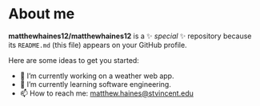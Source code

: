 # About me


**matthewhaines12/matthewhaines12** is a ✨ _special_ ✨ repository because its `README.md` (this file) appears on your GitHub profile.

Here are some ideas to get you started:

- 🔭 I’m currently working on a weather web app.
- 🌱 I’m currently learning software engineering.
- 📫 How to reach me: matthew.haines@stvincent.edu

